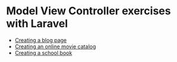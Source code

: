 # Model View Controller exercises with Laravel

- [Creating a blog page](BLOG_PROJECT.md)
- [Creating an online movie catalog](MOVIE_CATALOG_PROJECT.md)
- [Creating a school book](SCHOOL_BOOK_PROJECT.md)
